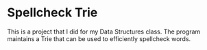 # Spellcheck Trie

This is a project that I did for my Data Structures class. The program maintains a Trie
that can be used to efficiently spellcheck words.
